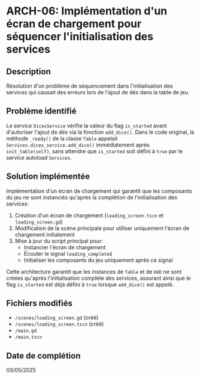 # ARCH-06: Implémentation d'un écran de chargement pour séquencer l'initialisation des services

## Description
Résolution d'un problème de séquencement dans l'initialisation des services qui causait des erreurs lors de l'ajout de dés dans la table de jeu.

## Problème identifié
Le service `DicesService` vérifie la valeur du flag `is_started` avant d'autoriser l'ajout de dés via la fonction `add_dice()`. Dans le code original, la méthode `_ready()` de la classe `Table` appelait `Services.dices_service.add_dice()` immédiatement après `init_table(self)`, sans attendre que `is_started` soit défini à `true` par le service autoload `Services`.

## Solution implémentée
Implémentation d'un écran de chargement qui garantit que les composants du jeu ne sont instanciés qu'après la complétion de l'initialisation des services:

1. Création d'un écran de chargement (`loading_screen.tscn` et `loading_screen.gd`)
2. Modification de la scène principale pour utiliser uniquement l'écran de chargement initialement
3. Mise à jour du script principal pour:
   - Instancier l'écran de chargement
   - Écouter le signal `loading_completed`
   - Initialiser les composants du jeu uniquement après ce signal

Cette architecture garantit que les instances de `Table` et de `HUD` ne sont créées qu'après l'initialisation complète des services, assurant ainsi que le flag `is_started` est déjà défini à `true` lorsque `add_dice()` est appelé.

## Fichiers modifiés
- `/scenes/loading_screen.gd` (créé)
- `/scenes/loading_screen.tscn` (créé)
- `/main.gd`
- `/main.tscn`

## Date de complétion
03/05/2025
